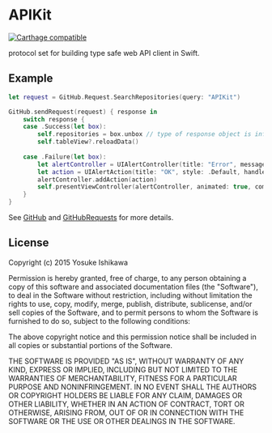 APIKit
======

[![Carthage compatible](https://img.shields.io/badge/Carthage-compatible-4BC51D.svg?style=flat)](https://github.com/Carthage/Carthage)

protocol set for building type safe web API client in Swift.

## Example

```swift
let request = GitHub.Request.SearchRepositories(query: "APIKit")

GitHub.sendRequest(request) { response in
    switch response {
    case .Success(let box):
        self.repositories = box.unbox // type of response object is inferred by request
        self.tableView?.reloadData()
        
    case .Failure(let box):
        let alertController = UIAlertController(title: "Error", message: box.unbox.localizedDescription, preferredStyle: .Alert)
        let action = UIAlertAction(title: "OK", style: .Default, handler: nil)
        alertController.addAction(action)
        self.presentViewController(alertController, animated: true, completion: nil)
    }
}
```

See [GitHub](https://github.com/ishkawa/APIKit/blob/master/DemoApp/GitHub.swift) and [GitHubRequests](https://github.com/ishkawa/APIKit/blob/master/DemoApp/GitHubRequests.swift) for more details.

## License

Copyright (c) 2015 Yosuke Ishikawa

Permission is hereby granted, free of charge, to any person obtaining a copy of this software and associated documentation files (the "Software"), to deal in the Software without restriction, including without limitation the rights to use, copy, modify, merge, publish, distribute, sublicense, and/or sell copies of the Software, and to permit persons to whom the Software is furnished to do so, subject to the following conditions:

The above copyright notice and this permission notice shall be included in all copies or substantial portions of the Software.

THE SOFTWARE IS PROVIDED "AS IS", WITHOUT WARRANTY OF ANY KIND, EXPRESS OR IMPLIED, INCLUDING BUT NOT LIMITED TO THE WARRANTIES OF MERCHANTABILITY, FITNESS FOR A PARTICULAR PURPOSE AND NONINFRINGEMENT. IN NO EVENT SHALL THE AUTHORS OR COPYRIGHT HOLDERS BE LIABLE FOR ANY CLAIM, DAMAGES OR OTHER LIABILITY, WHETHER IN AN ACTION OF CONTRACT, TORT OR OTHERWISE, ARISING FROM, OUT OF OR IN CONNECTION WITH THE SOFTWARE OR THE USE OR OTHER DEALINGS IN THE SOFTWARE.

